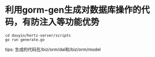 # 利用gorm-gen生成对数据库操作的代码，有防注入等功能优势
```shell
cd douyin/hertz-server/scripts
go run generate.go
```
tips: 生成的代码在/biz/orm/dal和/biz/orm/model